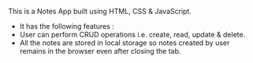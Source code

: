 This is a Notes App built using HTML, CSS & JavaScript.

- It has the following features : 
 - User can perform CRUD operations i.e. create, read, update & delete.
 - All the notes are stored in local storage so notes created by user remains in the browser even after closing the tab.
